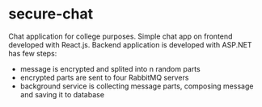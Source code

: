 # secure-chat

Chat application for college purposes. Simple chat app on frontend developed with React.js. 
Backend application is developed with ASP.NET has few steps:
- message is encrypted and splited into n random parts
- encrypted parts are sent to four RabbitMQ servers
- background service is collecting message parts, composing message and saving it to database
